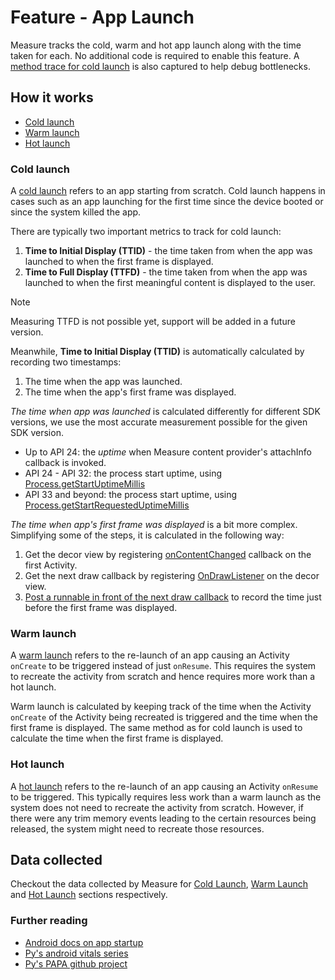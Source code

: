 # Feature - App Launch

Measure tracks the cold, warm and hot app launch along with the time taken for each. No additional code is required to
enable this feature. A [method trace for cold launch](#cold-launch-method-trace) is also captured to help debug
bottlenecks.

## How it works

* [Cold launch](#cold-launch)
* [Warm launch](#warm-launch)
* [Hot launch](#hot-launch)

### Cold launch

A [cold launch](https://developer.android.com/topic/performance/vitals/launch-time#cold) refers to an app starting
from scratch. Cold launch happens in cases such as an app launching for the first time since the device booted or since
the system killed the app.

There are typically two important metrics to track for cold launch:

1. **Time to Initial Display (TTID)** - the time taken from when the app was launched to when the first frame is
   displayed.
2. **Time to Full Display (TTFD)** - the time taken from when the app was launched to when the first meaningful content
   is displayed to the user.

> [!NOTE]  
> Measuring TTFD is not possible yet, support will be added in a future version.

Meanwhile, **Time to Initial Display (TTID)** is automatically calculated by recording two timestamps:

1. The time when the app was launched.
2. The time when the app's first frame was displayed.

_The time when app was launched_ is calculated differently for different SDK versions, we use the most accurate
measurement possible for the given SDK version.

* Up to API 24: the _uptime_ when Measure content provider's attachInfo callback is invoked.
* API 24 - API 32: the process start uptime,
  using [Process.getStartUptimeMillis](https://developer.android.com/reference/android/os/Process#getStartUptimeMillis())
* API 33 and beyond: the process start uptime,
  using [Process.getStartRequestedUptimeMillis](https://developer.android.com/reference/android/os/Process#getStartRequestedUptimeMillis())

_The time when app's first frame was displayed_ is a bit more complex. Simplifying some of the steps, it is calculated
in the following way:

1. Get the decor view by registering
   [onContentChanged](https://developer.android.com/reference/android/app/Activity#onContentChanged()) callback on the
   first Activity.
2. Get the next draw callback by
   registering [OnDrawListener](https://developer.android.com/reference/android/view/ViewTreeObserver.OnDrawListener) on
   the decor view.
3. [Post a runnable in front of the next draw callback](https://github.com/square/papa/blob/main/papa/src/main/java/papa/internal/Handlers.kt#L8-L13)
   to record the time just before the first frame was displayed.

### Warm launch

A [warm launch](https://developer.android.com/topic/performance/vitals/launch-time#warm) refers to the re-launch of an
app causing an Activity `onCreate` to be triggered instead of just `onResume`. This requires the system to recreate
the activity from scratch and hence requires more work than a hot launch.

Warm launch is calculated by keeping track of the time when the Activity `onCreate` of the Activity being recreated is
triggered and the time when the first frame is displayed. The same method as for cold launch is used to calculate the
time when the first frame is displayed.

### Hot launch

A [hot launch](https://developer.android.com/topic/performance/vitals/launch-time#hot) refers to the re-launch of an
app causing an Activity `onResume` to be triggered. This typically requires less work than a warm launch as the system
does not need to recreate the activity from scratch. However, if there were any trim memory events leading to the
certain resources being released, the system might need to recreate those resources.

## Data collected

Checkout the data collected by Measure
for [Cold Launch](../../../docs/api/sdk/README.md#coldlaunch), [Warm Launch](../../../docs/api/sdk/README.md#warmlaunch)
and [Hot Launch](../../../docs/api/sdk/README.md#hotlaunch) sections respectively.

### Further reading

* [Android docs on app startup](https://developer.android.com/topic/performance/vitals/launch-time#warm)
* [Py's android vitals series](https://dev.to/pyricau/series/7827)
* [Py's PAPA github project](https://github.com/square/papa)
